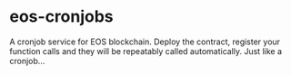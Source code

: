 # eos-cronjobs
A cronjob service for EOS blockchain. Deploy the contract, register your function calls and they will be repeatably called automatically. Just like a cronjob...
